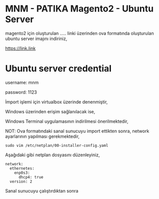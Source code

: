 # MNM - PATIKA Magento2 - Ubuntu Server 

magento2 için oluşturulan ..... linki üzerinden ova formatında oluşturulan ubuntu server imajını indiriniz,

https://link.link


# Ubuntu server credential

username: mnm

password: 1123

İmport işlemi için virtualbox üzerinde denenmiştir,

Windows üzerinden erişim sağlanılacak ise, 

Windows Terminal uygulamasının indirilmesi önerilmektedir,


NOT: Ova formatındaki sanal sunucuyu import ettikten sonra, network ayarlarının yapılması gerekmektedir,

```
sudo vim /etc/netplan/00-installer-config.yaml
```

Aşağıdaki gibi netplan dosyasını düzenleyiniz,

```
network:
  ethernetes:
    enp0s3:
      dhcp4: true
  version: 2
```

Sanal sunucuyu çalıştırdıktan sonra


